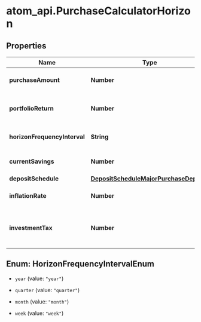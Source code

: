 # atom_api.PurchaseCalculatorHorizon

## Properties
Name | Type | Description | Notes
------------ | ------------- | ------------- | -------------
**purchaseAmount** | **Number** | The amount of the purchase | 
**portfolioReturn** | **Number** | The annualized portfolio return | 
**horizonFrequencyInterval** | **String** | The horizon frequency interval | [optional] [default to &#39;year&#39;]
**currentSavings** | **Number** | The current savings amount | [optional] 
**depositSchedule** | [**DepositScheduleMajorPurchaseDepAmt**](DepositScheduleMajorPurchaseDepAmt.md) |  | [optional] 
**inflationRate** | **Number** | The inflation rate | [optional] 
**investmentTax** | **Number** | The tax on investments used for the major purchase | [optional] 


<a name="HorizonFrequencyIntervalEnum"></a>
## Enum: HorizonFrequencyIntervalEnum


* `year` (value: `"year"`)

* `quarter` (value: `"quarter"`)

* `month` (value: `"month"`)

* `week` (value: `"week"`)




